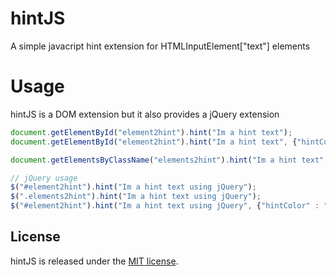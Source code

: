 hintJS
======

A simple javacript hint extension for HTMLInputElement["text"] elements


Usage
=====
hintJS is a DOM extension but it also provides a jQuery extension

``` javascript
document.getElementById("element2hint").hint("Im a hint text");
document.getElementById("element2hint").hint("Im a hint text", {"hintColor" : "#f00", "textColor": "#0f0"});

document.getElementsByClassName("elements2hint").hint("Im a hint text", {"hintColor" : "#f00", "textColor": "#0f0"});

// jQuery usage
$("#element2hint").hint("Im a hint text using jQuery");
$(".elements2hint").hint("Im a hint text using jQuery");
$("#element2hint").hint("Im a hint text using jQuery", {"hintColor" : "#f00", "textColor": "#0f0"});

```

## License

hintJS is released under the <a href="https://github.com/Urucas/hintJS/blob/master/LICENSE">MIT license</a>.
					

